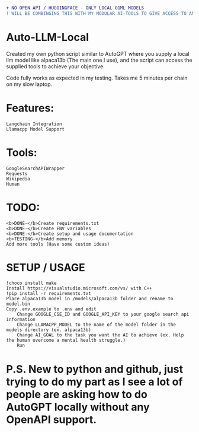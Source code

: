 ```diff
+ NO OPEN API / HUGGINGFACE - ONLY LOCAL GGML MODELS
! WILL BE COMBINGING THIS WITH MY MODULAR AI-TOOLS TO GIVE ACCESS TO AN UNLIMITED NUMBER OF TOOLS
```

# Auto-LLM-Local
Created my own python script similar to AutoGPT where you supply a local llm model like alpaca13b (The main one I use), and the script can access the supplied tools to achieve your objective.

Code fully works as expected in my testing. Takes me 5 minutes per chain on my slow laptop.

# Features:
	Langchain Integration
	Llamacpp Model Support
  
# Tools:
    GoogleSearchAPIWrapper
    Requests
    Wikipedia
    Human
    
# TODO:
	<b>DONE-</b>Create requirements.txt
	<b>DONE-</b>Create ENV variables
	<b>DONE-</b>Create setup and usage documentation
    <b>TESTING-</b>Add memory
	Add more tools (Have some custom ideas)
	
# SETUP / USAGE
	!choco install make
	Install https://visualstudio.microsoft.com/vs/ with C++
	!pip install -r requirements.txt
	Place alpaca13b model in /models/alpaca13b folder and rename to model.bin
	Copy .env.example to .env and edit
		Change GOOGLE_CSE_ID and GOOGLE_API_KEY to your google search api information
		Change LLAMACPP_MODEL to the name of the model folder in the models directory (ex. alpaca13b)
		Change AI_GOAL to the task you want the AI to achieve (ex. Help the human overcome a mental health struggle.)
		Run


# P.S. New to python and github, just trying to do my part as I see a lot of people are asking how to do AutoGPT locally without any OpenAPI support.
